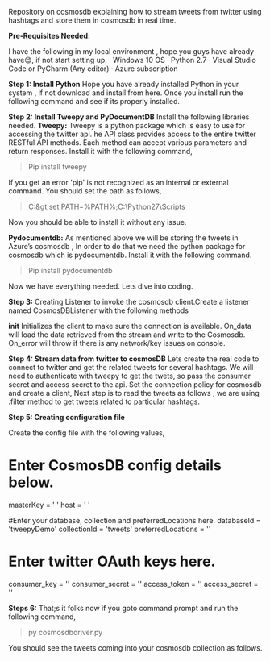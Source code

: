 Repository on cosmosdb explaining how to stream tweets from twitter using hashtags and store them in cosmosdb in real time. 

**Pre-Requisites Needed:**

I have the following in my local environment , hope you guys have already have😊, if not start setting up.
·                  Windows 10 OS
·                  Python 2.7
·                  Visual Studio Code or PyCharm (Any editor)
·                  Azure subscription

**Step 1: Install Python**
Hope you have already installed Python in your system , if not download and install from here. Once you install run the following command and see if its properly installed.

**Step 2: Install Tweepy and PyDocumentDB**
Install the following libraries needed. 
**Tweepy:**
Tweepy is a python package which is easy to use for accessing the twitter api. he API class provides access to the entire twitter RESTful API methods. Each method can accept various parameters and return responses. Install it with the following command,
>  Pip install tweepy  

If you get an error 'pip' is not recognized as an internal or external command. You should set the path as follows,

> C:\&gt;set PATH=%PATH%;C:\Python27\Scripts

Now you should be able to install it without any issue.

**Pydocumentdb:**
As mentioned above we will be storing the tweets in Azure’s cosmosdb , In order to do that we need the python package for cosmosdb which is pydocumentdb. Install it with the following command. 
> Pip install pydocumentdb

Now we have everything needed. Lets dive into coding.

**Step 3:**  Creating Listener to invoke the cosmosdb client.Create a listener named CosmosDBListener with the following methods

__init__ Initializes the client to make sure the connection is available.
On_data will load the data retrieved from the stream and write to the Cosmosdb.
On_error will throw if there is any network/key issues on console.

**Step 4: Stream data from twitter to cosmosDB**
Lets create the real code to connect to twitter and get the related tweets for several hashtags. We will need to authenticate with tweepy to get the twets, so pass the consumer secret and access secret to the api.
Set the connection policy for cosmosdb and create a client,
Next step is to read the tweets as follows , we are using .filter method to get tweets related to particular hashtags.

**Step 5: Creating configuration file**

Create the config file with the following values,

# Enter CosmosDB config details below.
masterKey = ' ' 
host = ' '

#Enter your database, collection and preferredLocations here.
databaseId = 'tweepyDemo'
collectionId = 'tweets'
preferredLocations = ''

# Enter twitter OAuth keys here.
consumer_key = ''
consumer_secret = ''
access_token = ''
access_secret = ''

**Steps 6:**
That;s it folks now if you goto command prompt and run the following command,

>  py cosmosdbdriver.py

You should see the tweets coming into your cosmosdb collection as follows.
